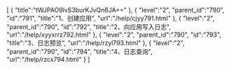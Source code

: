 [
	{
		"title":"tWJPAO9lvS3burKJvQn6JA=="
	},
	{
		"level":"2",
		"parent_id":"790",
		"id":"791",
		"title":"1、创建应用",
		"url":"/help/cjyy791.html"
	},
	{
		"level":"2",
		"parent_id":"790",
		"id":"792",
		"title":"2、向应用写入日志",
		"url":"/help/xyyxrrz792.html"
	},
	{
		"level":"2",
		"parent_id":"790",
		"id":"793",
		"title":"3、日志预览",
		"url":"/help/rzyl793.html"
	},
	{
		"level":"2",
		"parent_id":"790",
		"id":"794",
		"title":"4、日志查询",
		"url":"/help/rzcx794.html"
	}
]